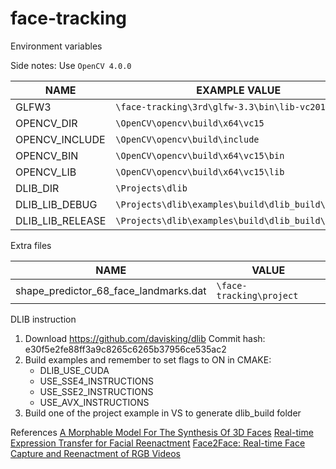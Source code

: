 # face-tracking

Environment variables

Side notes:
Use `OpenCV 4.0.0`

| NAME            | EXAMPLE VALUE                                                 |
|-----------------|---------------------------------------------------------------|
|GLFW3            |`\face-tracking\3rd\glfw-3.3\bin\lib-vc2017-64bit`             |
|OPENCV_DIR       |`\OpenCV\opencv\build\x64\vc15`                                |
|OPENCV_INCLUDE   |`\OpenCV\opencv\build\include`                                 |
|OPENCV_BIN 	  |`\OpenCV\opencv\build\x64\vc15\bin`                            |
|OPENCV_LIB 	  |`\OpenCV\opencv\build\x64\vc15\lib`                            |
|DLIB_DIR         |`\Projects\dlib`                                               |
|DLIB_LIB_DEBUG	  |`\Projects\dlib\examples\build\dlib_build\Debug`               |
|DLIB_LIB_RELEASE |`\Projects\dlib\examples\build\dlib_build\Release`             |


Extra files

| NAME                                  | VALUE                                    |
|---------------------------------------|------------------------------------------|
|shape_predictor_68_face_landmarks.dat  |`\face-tracking\project`             	   |

DLIB instruction

1) Download https://github.com/davisking/dlib Commit hash: e30f5e2fe88ff3a9c8265c6265b37956ce535ac2
2) Build examples and remember to set flags to ON in CMAKE:
	* DLIB_USE_CUDA
	* USE_SSE4_INSTRUCTIONS
	* USE_SSE2_INSTRUCTIONS
	* USE_AVX_INSTRUCTIONS
3) Build one of the project example in VS to generate dlib_build folder

References
[A Morphable Model For The Synthesis Of 3D Faces](https://gravis.dmi.unibas.ch/publications/Sigg99/morphmod2.pdf)
[Real-time Expression Transfer for Facial Reenactment](http://zollhoefer.com/papers/SGA2015_Face/paper.pdf)
[Face2Face: Real-time Face Capture and Reenactment of RGB Videos](https://web.stanford.edu/~zollhoef/papers/CVPR2016_Face2Face/paper.pdf)